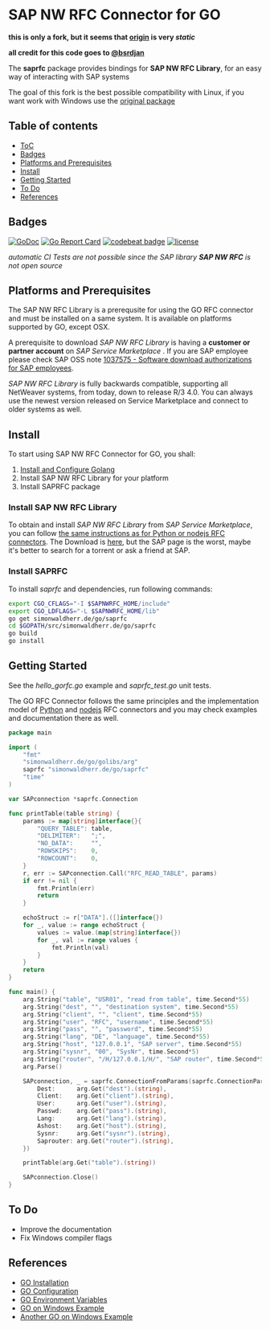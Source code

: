 # SAP NW RFC Connector for GO

**this is only a fork, but it seems that [origin](https://github.com/SAP/gorfc) is very *static***  

**all credit for this code goes to [@bsrdjan](https://github.com/bsrdjan)**  

The **saprfc** package provides bindings for **SAP NW RFC Library**, for an easy way of interacting with SAP systems

The goal of this fork is the best possible compatibility with Linux, if you want work with Windows use the [original package](https://github.com/SAP/gorfc) 

## Table of contents

* [ToC](#table-of-contents)
* [Badges](#badges)
* [Platforms and Prerequisites](#platforms-and-prerequisites)
* [Install](#install)
* [Getting Started](#getting-started)
* [To Do](#to-do)
* [References](#references)

## Badges

[![GoDoc](https://godoc.org/github.com/SimonWaldherr/saprfc?status.svg)](https://godoc.org/github.com/SimonWaldherr/saprfc)
[![Go Report Card](https://goreportcard.com/badge/github.com/SimonWaldherr/saprfc)](https://goreportcard.com/report/github.com/SimonWaldherr/saprfc)
[![codebeat badge](https://codebeat.co/badges/7bdd3011-cae5-408b-aa71-8b2b779f6cd8)](https://codebeat.co/projects/github-com-simonwaldherr-saprfc)
[![license](https://img.shields.io/badge/license-Apache-blue.svg)](https://raw.githubusercontent.com/SimonWaldherr/saprfc/master/LICENSE)

*automatic CI Tests are not possible since the SAP library **SAP NW RFC** is not open source*

## Platforms and Prerequisites

The SAP NW RFC Library is a prerequsite for using the GO RFC connector and must be installed on a same system. It is available on platforms supported by GO, except OSX.

A prerequisite to download _SAP NW RFC Library_ is having a **customer or partner account** on _SAP Service Marketplace_ . If you are SAP employee please check SAP OSS note [1037575 - Software download authorizations for SAP employees](http://service.sap.com/sap/support/notes/1037575).

_SAP NW RFC Library_ is fully backwards compatible, supporting all NetWeaver systems, from today, down to release R/3 4.0. You can always use the newest version released on Service Marketplace and connect to older systems as well.

## Install

To start using SAP NW RFC Connector for GO, you shall:

1. [Install and Configure Golang](https://golang.org/doc/install)
2. Install SAP NW RFC Library for your platform
3. Install SAPRFC package

### Install SAP NW RFC Library

To obtain and install _SAP NW RFC Library_ from _SAP Service Marketplace_, you can follow [the same instructions as for Python or nodejs RFC connectors](http://sap.github.io/PyRFC/install.html#install-c-connector).
The Download is [here](https://launchpad.support.sap.com/#/softwarecenter/template/products/%20_APP=00200682500000001943&_EVENT=DISPHIER&HEADER=Y&FUNCTIONBAR=N&EVENT=TREE&NE=NAVIGATE&ENR=01200314690200010197&V=MAINT&TA=ACTUAL&PAGE=SEARCH), but the SAP page is the worst, maybe it's better to search for a torrent or ask a friend at SAP.

### Install SAPRFC

To install _saprfc_ and dependencies, run following commands:

```bash
export CGO_CFLAGS="-I $SAPNWRFC_HOME/include"
export CGO_LDFLAGS="-L $SAPNWRFC_HOME/lib"
go get simonwaldherr.de/go/saprfc
cd $GOPATH/src/simonwaldherr.de/go/saprfc
go build
go install
```

## Getting Started

See the _hello_gorfc.go_ example and _saprfc_test.go_ unit tests.

The GO RFC Connector follows the same principles and the implementation model of [Python](https://github.com/SAP/PyRFC) and [nodejs](https://github.com/SAP/node-rfc) RFC connectors and you may check examples and documentation there as well.

```go
package main

import (
    "fmt"
    "simonwaldherr.de/go/golibs/arg"
    saprfc "simonwaldherr.de/go/saprfc"
    "time"
)

var SAPconnection *saprfc.Connection

func printTable(table string) {
    params := map[string]interface{}{
        "QUERY_TABLE": table,
        "DELIMITER":   ";",
        "NO_DATA":     "",
        "ROWSKIPS":    0,
        "ROWCOUNT":    0,
    }
    r, err := SAPconnection.Call("RFC_READ_TABLE", params)
    if err != nil {
        fmt.Println(err)
        return
    }

    echoStruct := r["DATA"].([]interface{})
    for _, value := range echoStruct {
        values := value.(map[string]interface{})
        for _, val := range values {
            fmt.Println(val)
        }
    }
    return
}

func main() {
    arg.String("table", "USR01", "read from table", time.Second*55)
    arg.String("dest", "", "destination system", time.Second*55)
    arg.String("client", "", "client", time.Second*55)
    arg.String("user", "RFC", "username", time.Second*55)
    arg.String("pass", "", "password", time.Second*55)
    arg.String("lang", "DE", "language", time.Second*55)
    arg.String("host", "127.0.0.1", "SAP server", time.Second*55)
    arg.String("sysnr", "00", "SysNr", time.Second*5)
    arg.String("router", "/H/127.0.0.1/H/", "SAP router", time.Second*55)
    arg.Parse()

    SAPconnection, _ = saprfc.ConnectionFromParams(saprfc.ConnectionParameter{
        Dest:      arg.Get("dest").(string),
        Client:    arg.Get("client").(string),
        User:      arg.Get("user").(string),
        Passwd:    arg.Get("pass").(string),
        Lang:      arg.Get("lang").(string),
        Ashost:    arg.Get("host").(string),
        Sysnr:     arg.Get("sysnr").(string),
        Saprouter: arg.Get("router").(string),
    })

    printTable(arg.Get("table").(string))

    SAPconnection.Close()
}
```

## To Do

* Improve the documentation
* Fix Windows compiler flags

## References

* [GO Installation](https://golang.org/doc/install)
* [GO Configuration](https://golang.org/doc/code.html)
* [GO Environment Variables](https://golang.org/cmd/go/#hdr-Environment_variables)
* [GO on Windows Example](http://www.wadewegner.com/2014/12/easy-go-programming-setup-for-windows/)
* [Another GO on Windows Example](https://github.com/abourget/getting-started-with-golang/blob/master/Getting_Started_for_Windows.md)
